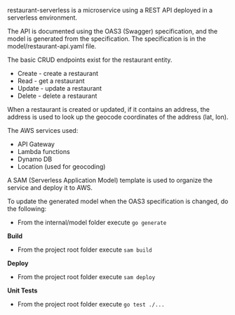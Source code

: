 restaurant-serverless is a microservice using a REST API
deployed in a serverless environment.

The API is documented using the OAS3 (Swagger) specification,
and the model is generated from the specification. The
specification is in the model/restaurant-api.yaml file.

The basic CRUD endpoints exist for the restaurant entity.
- Create - create a restaurant
- Read - get a restaurant
- Update - update a restaurant
- Delete - delete a restaurant

When a restaurant is created or updated, if it contains
an address, the address is used to look up the geocode
coordinates of the address (lat, lon).

The AWS services used:
- API Gateway
- Lambda functions
- Dynamo DB
- Location (used for geocoding)

A SAM (Serverless Application Model) template is used to organize
the service and deploy it to AWS.

To update the generated model when the OAS3 specification is
changed, do the following:
- From the internal/model folder execute `go generate`

**Build**
- From the project root folder execute `sam build`

**Deploy**
- From the project root folder execute `sam deploy`

**Unit Tests**
- From the project root folder execute `go test ./...`
